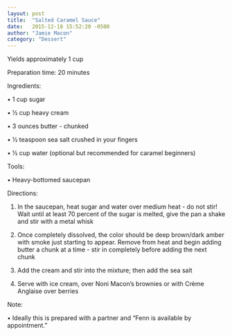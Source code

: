 ```yaml
---
layout: post
title:  "Salted Caramel Sauce"
date:   2015-12-18 15:52:20 -0500
author: "Jamie Macon"
category: "Dessert"
---
```

Yields approximately 1 cup 

Preparation time: 20 minutes

Ingredients:

• 1 cup sugar

• 1⁄2 cup heavy cream

• 3 ounces butter - chunked

• 1⁄2 teaspoon sea salt crushed in your fingers

• 1⁄2 cup water (optional but recommended for caramel beginners)

Tools:

• Heavy-bottomed saucepan

Directions:

1. In the saucepan, heat sugar and water over medium heat - do not stir! Wait until at least 70 percent of the sugar is melted, give the pan a shake and stir with a metal whisk

2. Once completely dissolved, the color should be deep brown/dark amber with smoke just starting to appear. Remove from heat and begin adding butter a chunk at a time - stir in completely before adding the next chunk

3. Add the cream and stir into the mixture; then add the sea salt

4. Serve with ice cream, over Noni Macon’s brownies or with Crème Anglaise over berries

Note:

• Ideally this is prepared with a partner and “Fenn is available by appointment.”
